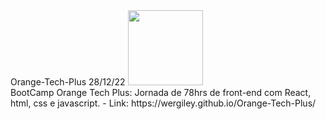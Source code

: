 <div>Orange-Tech-Plus 28/12/22
<img src="./img/InsígniaOrangeTechInter.png" width="120px" align="rigth">
</div>
BootCamp Orange Tech Plus:  Jornada de 78hrs de front-end com React, html, css e javascript.
- Link: https://wergiley.github.io/Orange-Tech-Plus/
